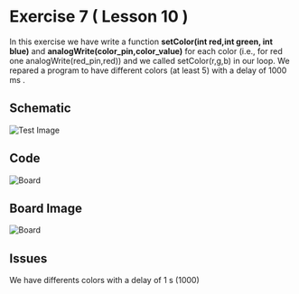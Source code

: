 


# Exercise 7 ( Lesson 10 )

In this exercise we have write a function **setColor(int red,int green, int blue)** and **analogWrite(color_pin,color_value)** for each color (i.e., for red one analogWrite(red_pin,red)) and we called setColor(r,g,b) in our loop.
We repared a program to have different colors (at least 5) with a delay of 1000 ms . 

## Schematic 
![Test Image](photo.png?raw=true)

## Code

![Board](Arduino_LED.gif?raw=true)

## Board Image

![Board](Arduino_LED.gif?raw=true)


## Issues

We have differents colors with a delay of 1 s (1000)
